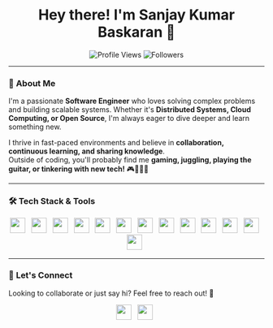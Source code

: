 <h1 align="center"> Hey there! I'm Sanjay Kumar Baskaran 👋 </h1>

<p align="center">
  <img src="https://komarev.com/ghpvc/?username=sanjaybaskaran01&label=Profile%20views&color=009127" alt="Profile Views" />
  <img src="https://img.shields.io/github/followers/sanjaybaskaran01?color=009127&label=Followers" alt="Followers" />
</p>

---

### 🚀 **About Me**
I'm a passionate **Software Engineer** who loves solving complex problems and building scalable systems. Whether it's **Distributed Systems, Cloud Computing, or Open Source**, I'm always eager to dive deeper and learn something new.  

I thrive in fast-paced environments and believe in **collaboration, continuous learning, and sharing knowledge**.  
Outside of coding, you'll probably find me **gaming, juggling, playing the guitar, or tinkering with new tech!** 🎮🎸🤹‍♂️

---

### 🛠️ **Tech Stack & Tools**
<p align="center">
  <img src="./assets/html.svg" height="30"/> &nbsp;
  <img src="./assets/css.svg" height="30"/> &nbsp;
  <img src="./assets/javascript.svg" height="30"/> &nbsp;
  <img src="./assets/typescript.svg" height="30"/> &nbsp;
  <img src="./assets/reactjs.svg" height="30"/> &nbsp;
  <img src="./assets/nodejs.svg" height="30"/> &nbsp;
  <img src="./assets/python.svg" height="30"/> &nbsp;
  <img src="./assets/rust.svg" height="30"/> &nbsp;
  <img src="./assets/c.svg" height="30"/> &nbsp;
  <img src="./assets/cpp.svg" height="30"/> &nbsp;
  <img src="./assets/docker.svg" height="30"/> &nbsp;
  <img src="./assets/git.svg" height="30"/> &nbsp;
  <img src="./assets/linux.png" height="30"/> &nbsp;
</p>

---

### 🤝 **Let's Connect**
Looking to collaborate or just say hi? Feel free to reach out! 🚀  
<p align="center">
  <a href="https://www.linkedin.com/in/sanjaybaskaran/"><img src="./assets/linkedin.svg" height="30"/></a>&nbsp;&nbsp;
  <a href="mailto:sanjaybaskaran01@gmail.com"><img src="./assets/gmail.svg" height="30"/></a>&nbsp;&nbsp;
</p>
